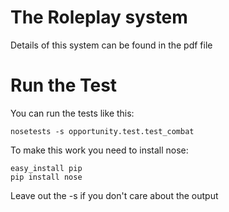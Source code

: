 The Roleplay system
===================

Details of this system can be found in the pdf file

Run the Test
============

You can run the tests like this:

	nosetests -s opportunity.test.test_combat

To make this work you need to install nose:

	easy_install pip
	pip install nose

Leave out the -s if you don't care about the output
